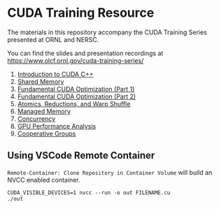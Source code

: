 # CUDA Training Resource
The materials in this repository accompany the CUDA Training Series presented at ORNL and NERSC.

You can find the slides and presentation recordings at https://www.olcf.ornl.gov/cuda-training-series/

1. [Introduction to CUDA C++](https://www.olcf.ornl.gov/wp-content/uploads/2019/12/01-CUDA-C-Basics.pdf)
1. [Shared Memory](https://www.olcf.ornl.gov/wp-content/uploads/2019/12/02-CUDA-Shared-Memory.pdf)
1. [Fundamental CUDA Optimization (Part 1)](https://www.olcf.ornl.gov/wp-content/uploads/2019/12/03-CUDA-Fundamental-Optimization-Part-1.pdf)
1. [Fundamental CUDA Optimization (Part 2)](https://www.olcf.ornl.gov/wp-content/uploads/2020/04/04-CUDA-Fundamental-Optimization-Part-2.pdf)
1. [Atomics, Reductions, and Warp Shuffle](https://www.olcf.ornl.gov/wp-content/uploads/2019/12/05_Atomics_Reductions_Warp_Shuffle.pdf)
1. [Managed Memory](https://www.olcf.ornl.gov/wp-content/uploads/2019/06/06_Managed_Memory.pdf)
1. [Concurrency](https://www.olcf.ornl.gov/wp-content/uploads/2020/07/07_Concurrency.pdf)
1. [GPU Performance Analysis](https://www.olcf.ornl.gov/wp-content/uploads/2020/04/08_GPU_Performance_Analysis.pdf)
1. [Cooperative Groups](https://www.olcf.ornl.gov/wp-content/uploads/2020/06/09_Cooperative_Groups.pdf)

## Using VSCode Remote Container

`Remote-Container: Clone Repository in Container Volume` will build an NVCC enabled container.

```
CUDA_VISIBLE_DEVICES=1 nvcc --run -o out FILENAME.cu
./out
```
